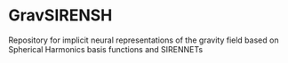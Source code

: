 # GravSIRENSH
Repository for implicit neural representations of the gravity field based on Spherical Harmonics basis functions and SIRENNETs
